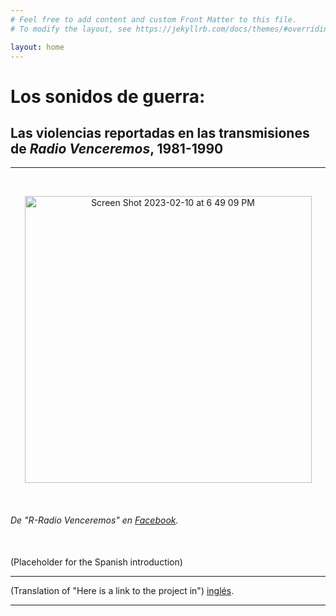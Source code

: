 ```yaml
---
# Feel free to add content and custom Front Matter to this file.
# To modify the layout, see https://jekyllrb.com/docs/themes/#overriding-theme-defaults

layout: home
---
```

<centre><h1> Los sonidos de guerra:</h2>
<h2> Las violencias reportadas en las transmisiones de <i>Radio Venceremos</i>, 1981-1990</h4></centre>
<hr>
<br>
<p style="text-align:center;"><img width="459" alt="Screen Shot 2023-02-10 at 6 49 09 PM" src="https://user-images.githubusercontent.com/122332459/218227951-0b39412c-2a5e-4be6-bc74-3233c31852f7.png"></p>
<br>
<h6>De "R-Radio Venceremos" en <a href="https://www.facebook.com/photo/?fbid=130351969093452&set=a.130351955760120">Facebook</a>.</h6>
<br>
(Placeholder for the Spanish introduction)
<br>
<hr>
(Translation of "Here is a link to the project in") <a href="https://lgsump.github.io/the-sounds-of-war/">inglés</a>.
<hr>
